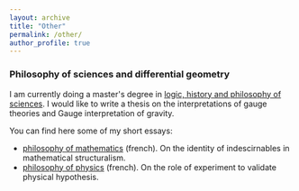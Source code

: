 ```yaml
---
layout: archive
title: "Other"
permalink: /other/
author_profile: true
---
```


### Philosophy of sciences and differential geometry

I am currently doing a master's degree in [logic, history and philosophy of sciences](https://philo.shs-nancy.univ-lorraine.fr/resumes-des-cours-maldelhis-ead).
I would like to write a thesis on the interpretations of gauge theories and Gauge interpretation of gravity.

You can find here some of my short essays:
- [philosophy of mathematics](files/Philo_maths_Vacher.pdf) (french). On the identity of indescirnables in mathematical structuralism.
- [philosophy of physics](files/Devoir_philophy_Vacher_original.pdf) (french). On the role of experiment to validate physical hypothesis.